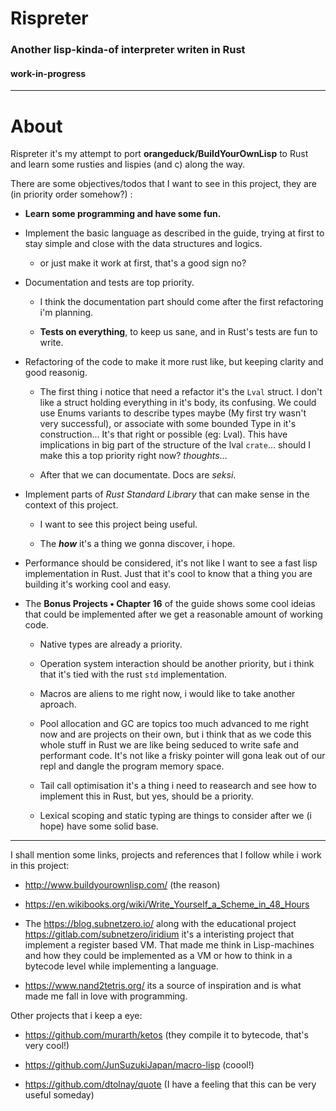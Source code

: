 # Rispreter 
### Another lisp-kinda-of interpreter writen in Rust
#### work-in-progress

---
# About

Rispreter it's my attempt to port **orangeduck/BuildYourOwnLisp** to Rust and learn some rusties and lispies (and c) along the way.

There are some objectives/todos that I want to see in this project, they are (in priority order somehow?) :

* **Learn some programming and have some fun.**

- Implement the basic language as described in the guide, trying at first to stay simple and close with the data structures and logics.

    - or just make it work at first, that's a good sign no?

- Documentation and tests are top priority.

    - I think the documentation part should come after the first refactoring i'm planning.

    - **Tests on everything**, to keep us sane, and in Rust's tests are fun to write.

- Refactoring of the code to make it more rust like, but keeping clarity and good reasonig.

    - The first thing i notice that need a refactor it's the `Lval` struct. I don't like a struct holding everything in it's body, its confusing. We could use Enums variants to describe types maybe (My first try wasn't very successful), or associate with some bounded Type in it's construction... It's that right or possible (eg: Lval<String>). This have implications in big part of the structure of the lval `crate`... should I make this a top priority right now? *thoughts*...

    - After that we can documentate. Docs are *seksi*.

- Implement parts of *Rust Standard Library* that can make sense in the context of this project.

    - I want to see this project being useful.

    - The ***how*** it's a thing we gonna discover, i hope.

- Performance should be considered, it's not like I want to see a fast lisp implementation in Rust. Just that it's cool to know that a thing you are building it's working cool and easy.

- The **Bonus Projects • Chapter 16** of the guide shows some cool ideias that could be implemented after we get a reasonable amount of working code. 

    - Native types are already a priority.
    
    - Operation system interaction should be another priority, but i think that it's tied with the rust `std` implementation. 
    
    - Macros are aliens to me right now, i would like to take another aproach. 
    
    - Pool allocation and GC are topics too much advanced to me right now and are projects on their own, but i think that as we code this whole stuff in Rust we are like being seduced to write safe and performant code. It's not like a frisky pointer will gona leak out of our repl and dangle the program memory space.

    - Tail call optimisation it's a thing i need to reasearch and see how to implement this in Rust, but yes, should be a priority.

    - Lexical scoping and static typing are things to consider after we (i hope) have some solid base.

---

I shall mention some links, projects and references that I follow while i work in this project:

- http://www.buildyourownlisp.com/ (the reason)

- https://en.wikibooks.org/wiki/Write_Yourself_a_Scheme_in_48_Hours

- The https://blog.subnetzero.io/ along with the educational project https://gitlab.com/subnetzero/iridium it's a interisting project that implement a register based VM. That made me think in Lisp-machines and how they could be implemented as a VM or how to think in a bytecode level while implementing a language.

- https://www.nand2tetris.org/ its a source of inspiration and is what made me fall in love with programming. 

Other projects that i keep a eye: 
    
- https://github.com/murarth/ketos (they compile it to bytecode, that's very cool!)

- https://github.com/JunSuzukiJapan/macro-lisp (coool!)

- https://github.com/dtolnay/quote (I have a feeling that this can be very useful someday)